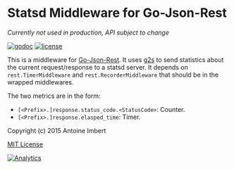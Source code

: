 Statsd Middleware for Go-Json-Rest
==================================

*Currently not used in production, API subject to change*

[![godoc](http://img.shields.io/badge/godoc-reference-blue.svg?style=flat)](https://godoc.org/github.com/ant0ine/go-json-rest-middleware-statsd) [![license](http://img.shields.io/badge/license-MIT-red.svg?style=flat)](https://raw.githubusercontent.com/ant0ine/go-json-rest-middleware-statsd/master/LICENSE)

This is a middleware for [Go-Json-Rest](https://github.com/ant0ine/go-json-rest).
It uses [g2s](https://github.com/peterbourgon/g2s) to send statistics about the current request/response to a statsd server.
It depends on `rest.TimerMiddleware` and `rest.RecorderMiddleware` that should be in the wrapped middlewares.

The two metrics are in the form:
* `[<Prefix>.]response.status_code.<StatusCode>`: Counter.
* `[<Prefix>.]response.elasped_time`: Timer.

Copyright (c) 2015 Antoine Imbert

[MIT License](https://github.com/ant0ine/go-json-rest-examples/blob/master/LICENSE)

[![Analytics](https://ga-beacon.appspot.com/UA-309210-4/go-json-rest-middleware-statsd/master/readme)](https://github.com/igrigorik/ga-beacon)

